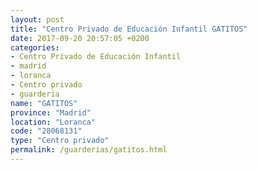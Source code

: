 ```yaml
---
layout: post
title: "Centro Privado de Educación Infantil GATITOS"
date: 2017-09-20 20:57:05 +0200
categories:
- Centro Privado de Educación Infantil
- madrid
- loranca
- Centro privado
- guarderia
name: "GATITOS"
province: "Madrid"
location: "Loranca"
code: "28068131"
type: "Centro privado"
permalink: /guarderias/gatitos.html
---
```

